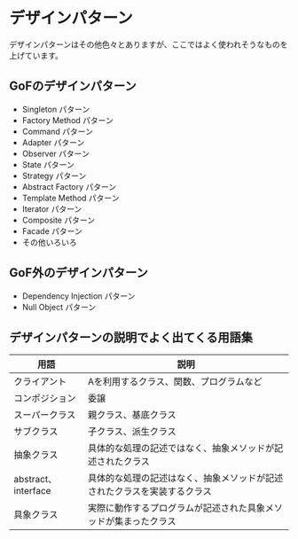 # デザインパターン

デザインパターンはその他色々とありますが、ここではよく使われそうなものを上げています。

## GoFのデザインパターン

- Singleton パターン
- Factory Method パターン
- Command パターン
- Adapter パターン
- Observer パターン
- State パターン
- Strategy パターン
- Abstract Factory パターン
- Template Method パターン
- Iterator パターン
- Composite パターン
- Facade パターン
- その他いろいろ

## GoF外のデザインパターン

- Dependency Injection パターン
- Null Object パターン

## デザインパターンの説明でよく出てくる用語集

| 用語 | 説明 |
| ---- | ---- |
| クライアント | Aを利用するクラス、関数、プログラムなど |
| コンポジション | 委譲 |
| スーパークラス | 親クラス、基底クラス |
| サブクラス | 子クラス、派生クラス |
| 抽象クラス | 具体的な処理の記述ではなく、抽象メソッドが記述されたクラス |
| abstract、interface | 具体的な処理の記述はなく、抽象メソッドが記述されたクラスを実装するクラス |
| 具象クラス | 実際に動作するプログラムが記述された具象メソッドが集まったクラス |
